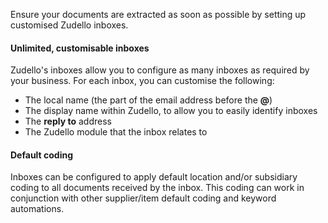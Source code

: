 Ensure your documents are extracted as soon as possible by setting up customised Zudello inboxes. 
#### Unlimited, customisable inboxes 

Zudello's inboxes allow you to configure as many inboxes as required by your business. For each inbox, you can customise the following:
- The local name (the part of the email address before the **@**)
- The display name within Zudello, to allow you to easily identify inboxes
- The **reply to** address
- The Zudello module that the inbox relates to

#### Default coding

Inboxes can be configured to apply default location and/or subsidiary coding to all documents received by the inbox. This coding can work in conjunction with other supplier/item default coding and keyword automations.